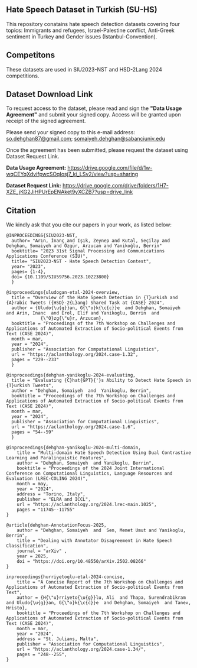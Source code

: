 ## Hate Speech Dataset in Turkish (SU-HS)
This repository conatains hate speech detection datasets covering four topics: 
Immigrants and refugees, Israel-Palestine conflict, Anti-Greek sentiment in Turkey and  Gender issues (Istanbul-Convention). 

## Competitons
These datasets are used in SIU2023-NST and HSD-2Lang 2024 competitions.


## Dataset Download Link
To request access to the dataset, please read and sign the **"Data Usage Agreement"** and submit your signed copy. Access will be granted upon receipt of the signed agreement.

Please send your signed copy to this e-mail address: so.dehghan87@gmail.com; somaiyeh.dehghan@sabanciuniv.edu

Once the agreement has been submitted, please request the dataset using Dataset Request Link.

**Data Usage Agreement:** https://drive.google.com/file/d/1w-wqCEYqXdvifpwcSOqIosj7_ki_LSv2/view?usp=sharing

**Dataset Request Link:** https://drive.google.com/drive/folders/1H7-XZE_jKG2JiHPUrEpENAket9yXCZB7?usp=drive_link


## Citation
We kindly ask that you cite our papers in your work, as listed below:
```
@INPROCEEDINGS{SIU2023-NST,
  author= "Arın, İnanç and Işık, Zeynep and Kutal, Seçilay and Dehghan, Somaiyeh and Özgür, Arzucan and Yanikoğlu, Berrin"
  booktitle= "2023 31st Signal Processing and Communications Applications Conference (SIU)", 
  title= "SIU2023-NST - Hate Speech Detection Contest", 
  year= "2023",
  pages= {1-4},
  doi= {10.1109/SIU59756.2023.10223800}
  }

@inproceedings{uludogan-etal-2024-overview,
  title = "Overview of the Hate Speech Detection in {T}urkish and {A}rabic Tweets ({HSD}-2{L}ang) Shared Task at {CASE} 2024",
  author = {Uludo{\u{g}}an, G{\"o}k{\c{c}}e  and Dehghan, Somaiyeh  and Arin, Inanc  and Erol, Elif and Yanikoglu, Berrin  and
             {\"O}zg{\"u}r, Arzucan},
  booktitle = "Proceedings of the 7th Workshop on Challenges and Applications of Automated Extraction of Socio-political Events from Text (CASE 2024)",
  month = mar,
  year = "2024",
  publisher = "Association for Computational Linguistics",
  url = "https://aclanthology.org/2024.case-1.32",
  pages = "229--233"
  }

@inproceedings{dehghan-yanikoglu-2024-evaluating,
  title = "Evaluating {C}hat{GPT}{'}s Ability to Detect Hate Speech in {T}urkish Tweets",
  author = "Dehghan, Somaiyeh  and  Yanikoglu, Berrin",
  booktitle = "Proceedings of the 7th Workshop on Challenges and Applications of Automated Extraction of Socio-political Events from Text (CASE 2024)",
  month = mar,
  year = "2024",
  publisher = "Association for Computational Linguistics",
  url = "https://aclanthology.org/2024.case-1.6",
  pages = "54--59"
  }

@inproceedings{dehghan-yanikoglu-2024-multi-domain,
    title = "Multi-domain Hate Speech Detection Using Dual Contrastive Learning and Paralinguistic Features",
    author = "Dehghan, Somaiyeh  and Yanikoglu, Berrin",
    booktitle = "Proceedings of the 2024 Joint International Conference on Computational Linguistics, Language Resources and Evaluation (LREC-COLING 2024)",
    month = may,
    year = "2024",
    address = "Torino, Italy",
    publisher = "ELRA and ICCL",
    url = "https://aclanthology.org/2024.lrec-main.1025",
    pages = "11745--11755"
}

@article{dehghan-AnnotationFocus-2025,
    author = "Dehghan, Somaiyeh  and  Sen, Memet Umut and Yanikoglu, Berrin",
    title = "Dealing with Annotator Disagreement in Hate Speech Classification",
    journal = "arXiv" ,
    year = 2025,
    doi = "https://doi.org/10.48550/arXiv.2502.08266"  
}

inproceedings{hurriyetoglu-etal-2024-concise,
    title = "A Concise Report of the 7th Workshop on Challenges and Applications of Automated Extraction of Socio-political Events from Text",
    author = {H{\"u}rriyeto{\u{g}}lu, Ali  and Thapa, Surendrabikram  and Uludo{\u{g}}an, G{\"o}k{\c{c}}e  and Dehghan, Somaiyeh  and Tanev, Hristo},
    booktitle = "Proceedings of the 7th Workshop on Challenges and Applications of Automated Extraction of Socio-political Events from Text (CASE 2024)",
    month = mar,
    year = "2024",
    address = "St. Julians, Malta",
    publisher = "Association for Computational Linguistics",
    url = "https://aclanthology.org/2024.case-1.34/",
    pages = "248--255",
}
```
